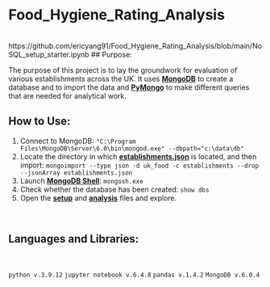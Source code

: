 # Food_Hygiene_Rating_Analysis
</br>
https://github.com/ericyang91/Food_Hygiene_Rating_Analysis/blob/main/NoSQL_setup_starter.ipynb
## Purpose:

  The purpose of this project is to lay the groundwork for evaluation of various establishments across the UK. It uses <a href= "https://www.mongodb.com"> <b>MongoDB</b></a> to create a database and to import the data and <a href= "https://pymongo.readthedocs.io/en/stable/"> <b>PyMongo</b></a> to make different queries that are needed for analytical work.

## How to Use:

1. Connect to MongoDB: `"C:\Program Files\MongoDB\Server\6.0\bin\mongod.exe" --dbpath="c:\data\db"`
2. Locate the directory in which <a href= "https://github.com/ericyang91/Food_Hygiene_Rating_Analysis/tree/main/Resources"> <b>establishments.json</b></a> is located, and then import: `mongoimport --type json -d uk_food -c establishments --drop --jsonArray establishments.json`
3. Launch <a href= "https://pymongo.readthedocs.io/en/stable/"> <b>MongoDB Shell</b></a>: `mongosh.exe`
4. Check whether the database has been created: `show dbs`
5. Open the <a href= "https://github.com/ericyang91/Food_Hygiene_Rating_Analysis/blob/main/NoSQL_setup_starter.ipynb"> <b>setup</b></a> and <a href= "https://github.com/ericyang91/Food_Hygiene_Rating_Analysis/blob/main/NoSQL_analysis_starter.ipynb"> <b>analysis</b></a> files and explore.
</br>

## Languages and Libraries:
</br>

`python v.3.9.12`
`jupyter notebook v.6.4.8`
`pandas v.1.4.2`
`MongoDB v.6.0.4`
